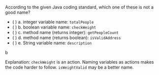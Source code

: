 <panel header="{{ icon_Q_A }} Unsuitable variable name">
<question>

According to the given Java coding standard, which one of these is not a good name?

- ( ) a. integer variable name: `totalPeople`
- ( ) b. boolean variable name: `checkWeight`
- ( ) c. method name (returns integer): `getPeopleCount`
- ( ) d. method name (returns boolean): `isValidAddress`
- ( ) e. String variable name: `description`

<div slot="answer">

b

Explanation: `checkWeight` is an action. Naming variables as actions makes the code harder to follow. `isWeightValid` may be a better name.

</div>
</question>
</panel>

